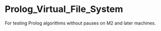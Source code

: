 # Prolog_Virtual_File_System
For testing Prolog algorithms without pauses on M2 and later machines.
